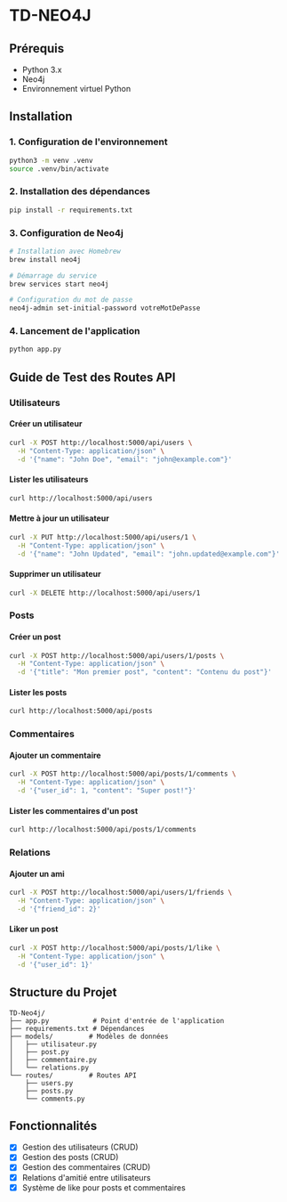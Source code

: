 # TD-NEO4J

## Prérequis
- Python 3.x
- Neo4j
- Environnement virtuel Python

## Installation

### 1. Configuration de l'environnement
```bash
python3 -m venv .venv
source .venv/bin/activate
```

### 2. Installation des dépendances
```bash
pip install -r requirements.txt
```

### 3. Configuration de Neo4j
```bash
# Installation avec Homebrew
brew install neo4j

# Démarrage du service
brew services start neo4j

# Configuration du mot de passe
neo4j-admin set-initial-password votreMotDePasse
```

### 4. Lancement de l'application
```bash
python app.py
```

## Guide de Test des Routes API

### Utilisateurs

#### Créer un utilisateur
```bash
curl -X POST http://localhost:5000/api/users \
  -H "Content-Type: application/json" \
  -d '{"name": "John Doe", "email": "john@example.com"}'
```

#### Lister les utilisateurs
```bash
curl http://localhost:5000/api/users
```

#### Mettre à jour un utilisateur
```bash
curl -X PUT http://localhost:5000/api/users/1 \
  -H "Content-Type: application/json" \
  -d '{"name": "John Updated", "email": "john.updated@example.com"}'
```

#### Supprimer un utilisateur
```bash
curl -X DELETE http://localhost:5000/api/users/1
```

### Posts

#### Créer un post
```bash
curl -X POST http://localhost:5000/api/users/1/posts \
  -H "Content-Type: application/json" \
  -d '{"title": "Mon premier post", "content": "Contenu du post"}'
```

#### Lister les posts
```bash
curl http://localhost:5000/api/posts
```

### Commentaires

#### Ajouter un commentaire
```bash
curl -X POST http://localhost:5000/api/posts/1/comments \
  -H "Content-Type: application/json" \
  -d '{"user_id": 1, "content": "Super post!"}'
```

#### Lister les commentaires d'un post
```bash
curl http://localhost:5000/api/posts/1/comments
```

### Relations

#### Ajouter un ami
```bash
curl -X POST http://localhost:5000/api/users/1/friends \
  -H "Content-Type: application/json" \
  -d '{"friend_id": 2}'
```

#### Liker un post
```bash
curl -X POST http://localhost:5000/api/posts/1/like \
  -H "Content-Type: application/json" \
  -d '{"user_id": 1}'
```

## Structure du Projet
```
TD-Neo4j/
├── app.py           # Point d'entrée de l'application
├── requirements.txt # Dépendances
├── models/         # Modèles de données
│   ├── utilisateur.py
│   ├── post.py
│   ├── commentaire.py
│   └── relations.py
└── routes/         # Routes API
    ├── users.py
    ├── posts.py
    └── comments.py
```

## Fonctionnalités

- [x] Gestion des utilisateurs (CRUD)
- [x] Gestion des posts (CRUD)
- [x] Gestion des commentaires (CRUD)
- [x] Relations d'amitié entre utilisateurs
- [x] Système de like pour posts et commentaires
